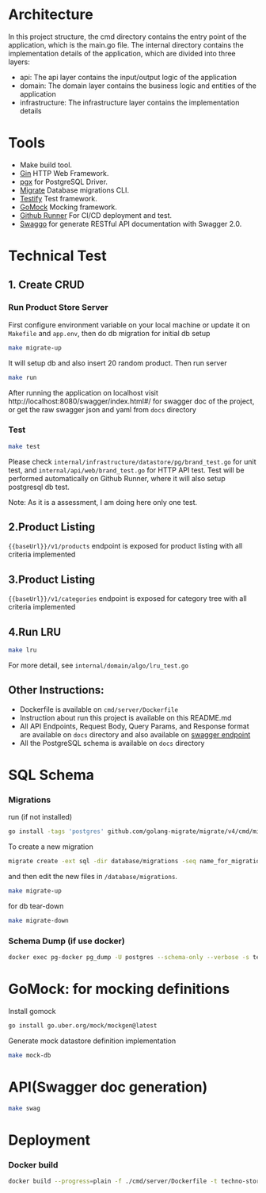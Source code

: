 # Architecture

In this project structure, the cmd directory contains the entry point of the application, which is the main.go file. The internal directory contains the implementation details of the application, which are divided into three layers: 
- api: The api layer contains the input/output logic of the application
- domain: The domain layer contains the business logic and entities of the application
- infrastructure: The infrastructure layer contains the implementation details

# Tools
 * Make build tool.
 * [Gin](https://github.com/gin-gonic/gin) HTTP Web Framework.
 * [pgx](https://github.com/jackc/pgx) for PostgreSQL Driver.
 * [Migrate](https://github.com/golang-migrate/migrate) Database migrations CLI.
 * [Testify](https://github.com/stretchr/testify) Test framework.
 * [GoMock](https://github.com/uber-go/mock) Mocking framework.
 * [Github Runner](https://github.com/0xTanvir/techno-store/actions) For CI/CD deployment and test.
 * [Swaggo](https://github.com/swaggo/swag) for generate RESTful API documentation with Swagger 2.0.

# Technical Test
## 1. Create CRUD
### Run Product Store Server
First configure environment variable on your local machine or update it on `Makefile` and `app.env`, then do db migration for initial db setup

```bash
make migrate-up
```
It will setup db and also insert 20 random product. Then run server

```bash
make run
```
After running the application on localhost visit http://localhost:8080/swagger/index.html#/ for swagger doc of the project, or get the raw swagger json and yaml from `docs` directory

### Test
```bash
make test
```
Please check `internal/infrastructure/datastore/pg/brand_test.go` for unit test, and `internal/api/web/brand_test.go` for HTTP API test. Test will be performed automatically on Github Runner, where it will also setup postgresql db test.

Note: As it is a assessment, I am doing here only one test.

## 2.Product Listing
`{{baseUrl}}/v1/products` endpoint is exposed for product listing with all criteria implemented

## 3.Product Listing
`{{baseUrl}}/v1/categories` endpoint is exposed for category tree with all criteria implemented

## 4.Run LRU
```bash
make lru
```
For more detail, see `internal/domain/algo/lru_test.go`

## Other Instructions:
- Dockerfile is available on `cmd/server/Dockerfile`
- Instruction about run this project is available on this README.md
- All API Endpoints, Request Body, Query Params, and Response format are available on `docs` directory and also available on [swagger endpoint](http://localhost:8080/swagger/index.html#/)
- All the PostgreSQL schema is available on `docs` directory

# SQL Schema
### Migrations
run (if not installed)
```bash
go install -tags 'postgres' github.com/golang-migrate/migrate/v4/cmd/migrate@latest
```
To create a new migration
```bash
migrate create -ext sql -dir database/migrations -seq name_for_migration
```

and then edit the new files in `/database/migrations`.

```bash
make migrate-up
```
for db tear-down
```bash
make migrate-down
```

### Schema Dump (if use docker)
```bash
docker exec pg-docker pg_dump -U postgres --schema-only --verbose -s technoStore > ts_ddl.sql
```

# GoMock: for mocking definitions
Install gomock
```bash
go install go.uber.org/mock/mockgen@latest
```
Generate mock datastore definition implementation
```bash
make mock-db
```
# API(Swagger doc generation)
```bash
make swag
```

# Deployment
### Docker build
```bash
docker build --progress=plain -f ./cmd/server/Dockerfile -t techno-store:latest -t techno-store:0.1 .
```

